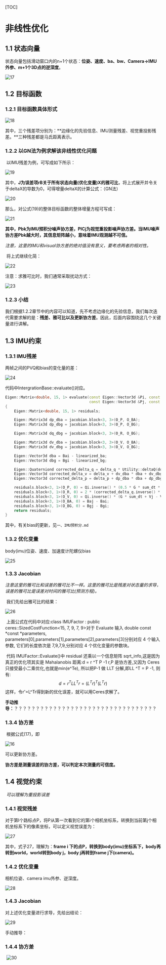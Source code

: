 [TOC]



# 非线性优化

## 1.1 状态向量

​	状态向量包括滑动窗口内的n+1个状态：**位姿、速度、ba、bw、Camera->IMU外参、m+1个3D点的逆深度**。

![17](img/17.png)

## 1.2 目标函数

### 1.2.1 目标函数具体形式

![18](img/18.png)

​	其中，三个残差项分别为：**边缘化的先验信息、IMU测量残差、视觉重投影残差。**三种残差都是马氏距离表示。

### 1.2.2 以GN法为例求解该非线性优化问题

​	以IMU残差为例，可写成如下所示：

![19](img/19.png)

其中，**J为误差项rB关于所有状态向量(优化变量)X的雅可比**，将上式展开并令关于deltaX的导数为0，可得增量deltaX的计算公式：（GN法）

![20](img/20.png)

那么，对公式(19)的整体目标函数的整体增量方程可写成：

![21](img/21.png)

**其中，Pbk为IMU预积分噪声协方差，PlCj为视觉重投影噪声协方差。当IMU噪声协方差Pbk越大时，其信息矩阵越小，意味着IMU观测越不可信。**

*注意，这里的IMU和visual协方差的绝对值没有意义，要考虑两者的相对性。*

​	将上式继续化简：

![22](img/22.png)

注意：求雅可比时，我们通常采取扰动方式：

![23](img/23.png)

### 1.2.3 小结

​	我们根据1.2.2章节中的内容可以知道，先不考虑边缘化的先验信息，我们每次迭代需要求解的是：**残差、雅可比以及更新协方差**。因此，后面内容围绕这几个关键量进行讲解。

## 1.3 IMU约束

### 1.3.1 IMU残差

两帧之间的PVQ和bias的变化量的差：

![24](img/24.png)

代码中IntergrationBase::evaluate()对应。

```c++
Eigen::Matrix<double, 15, 1> evaluate(const Eigen::Vector3d &Pi, const Eigen::Quaterniond &Qi, const Eigen::Vector3d &Vi, const Eigen::Vector3d &Bai, const Eigen::Vector3d &Bgi,
                                      const Eigen::Vector3d &Pj, const Eigen::Quaterniond &Qj, const Eigen::Vector3d &Vj, const Eigen::Vector3d &Baj, const Eigen::Vector3d &Bgj)
{
    Eigen::Matrix<double, 15, 1> residuals;

    Eigen::Matrix3d dp_dba = jacobian.block<3, 3>(O_P, O_BA);
    Eigen::Matrix3d dp_dbg = jacobian.block<3, 3>(O_P, O_BG);

    Eigen::Matrix3d dq_dbg = jacobian.block<3, 3>(O_R, O_BG);

    Eigen::Matrix3d dv_dba = jacobian.block<3, 3>(O_V, O_BA);
    Eigen::Matrix3d dv_dbg = jacobian.block<3, 3>(O_V, O_BG);

    Eigen::Vector3d dba = Bai - linearized_ba;
    Eigen::Vector3d dbg = Bgi - linearized_bg;

    Eigen::Quaterniond corrected_delta_q = delta_q * Utility::deltaQ(dq_dbg * dbg);
    Eigen::Vector3d corrected_delta_v = delta_v + dv_dba * dba + dv_dbg * dbg;
    Eigen::Vector3d corrected_delta_p = delta_p + dp_dba * dba + dp_dbg * dbg;

    residuals.block<3, 1>(O_P, 0) = Qi.inverse() * (0.5 * G * sum_dt * sum_dt + Pj - Pi - Vi * sum_dt) - corrected_delta_p;
    residuals.block<3, 1>(O_R, 0) = 2 * (corrected_delta_q.inverse() * (Qi.inverse() * Qj)).vec();
    residuals.block<3, 1>(O_V, 0) = Qi.inverse() * (G * sum_dt + Vj - Vi) - corrected_delta_v;
    residuals.block<3, 1>(O_BA, 0) = Baj - Bai;
    residuals.block<3, 1>(O_BG, 0) = Bgj - Bgi;
    return residuals;
}
```

其中，有关bias的更新，见`一、IMU预积分.md`

### 1.3.2 优化变量

body(imu)位姿、速度、加速度计陀螺仪bias

![25](img/25.png)

### 1.3.3 Jacobian

*注意这里的雅可比和误差的雅可比不一样。这里的雅可比是残差对状态量的求导，误差的雅可比是误差对时间的雅可比(预测方程)。*

​	我们先给出雅可比的结果：

![26](img/26.png)

​	上面公式在代码中对应:class IMUFactor : public ceres::SizedCostFunction<15, 7, 9, 7, 9>对于 Evaluate 输入 double const *const *parameters, parameters[0],parameters[1],parameters[2],parameters[3]分别对应 4 个输入参数, 它们的长度依次是 7,9,7,9,分别对应 4 个优化变量的参数块。

​	代码 IMUFactor::Evaluate()中 residual 还乘以一个信息矩阵 sqrt_info,这是因为真正的优化项其实是 Mahalanobis 距离:d = r ^T P -1 r,P 是协方差,又因为 Ceres 只接受最小二乘优化,也就是min(e^Te), 所以把P-1 做 LLT 分解,即LL ^T = P -1, 则有:
$$
d=r^TLL^Tr=(L^Tr)^T(L^Tr)
$$
这样，令r'=L^Tr得到新的优化误差，就可以用Ceres求解了。

**手动推导：**？？？？？？？？？？？？？？？？？？？？？？？？？？？？？？？？？

### 1.3.4 协方差

​	根据公式(17)，即

![16](img/16.png)

可以更新协方差。

**协方差是测量误差的协方差，可以判定本次测量的可信度。**

## 1.4 视觉约束

​	*可以理解为重投影误差*

### 1.4.1 视觉残差

​	对于第l个路标点P，将P从第一次看到它的第i个相机坐标系，转换到当前第j个相机坐标系下的像素坐标，可以定义视觉误差为：

![27](img/27.png)

其中，式子27，理解为：**frame i 下的点P，转换到body(imu)坐标系下，body再转到world，world转到body j，body j再转到frame j下(camera)。**

### 1.4.2 优化变量

相机位姿、camera imu外参、逆深度。

![28](img/28.png)

### 1.4.3 Jacobian

对上述优化变量进行求导，先给出结论：

![29](img/29.png)

手动推导：

### 1.4.4 协方差

​	![30](img/30.png)





















